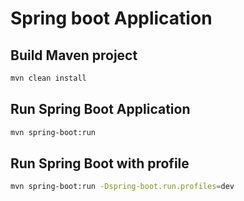 # Spring boot Application

## Build Maven project

```Bash
mvn clean install
```

## Run Spring Boot Application

```Bash
mvn spring-boot:run
```

## Run Spring Boot with profile

```Bash
mvn spring-boot:run -Dspring-boot.run.profiles=dev
```

